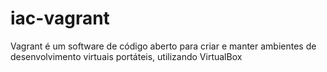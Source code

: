 # iac-vagrant
Vagrant é um software de código aberto para criar e manter ambientes de desenvolvimento virtuais portáteis, utilizando VirtualBox
